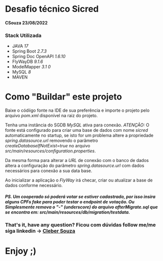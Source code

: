 # Desafio técnico Sicred

#### CSouza 23/08/2022

### Stack Utilizada

* JAVA *17*
* Spring Boot *2.7.3*
* Spring Doc OpenAPI *1.6.10*
* FlyWayDB *9.1.6*
* ModelMapper *3.1 0*
* MySQL *8*
* MAVEN

# Como "Buildar" este projeto
Baixe o códiigo fonte na IDE de sua preferência e importe o projeto pelo arquivo *pom.xml* disponível na raiz do projeto.

Tenha uma instância do SGDB *MySQL* ativa para conexão. *ATENÇÃO:* O fonte está configurado para criar uma base
de dados com nome *sicred* automaticamente no startup, se isto for um problema altere a propriedade *spring.datasource.url*
removendo o parâmetro *createDatabaseIfNotExist=true* no arquivo *src/main/resources/configuration.properties*.

Da mesma forma para alterar a *URL* de conexão com o banco de dados altera a configuração do parâmetro 
*spring.datasource.url* com dados necessários para conexão a sua data base.

Ao inicializar a aplicação o *FlyWay* irá checar, criar ou atualizar a base de dados conforme necessário.

##### PS. Um cooperado só poderá votar se estiver cadastrado, por isso insira alguns *CPFs* fake para poder testar o endpoint de votação. Ou Simplesmente remova o "-" (underscore) do arquivo afterMigrate.sql que se encontra em: *src/main/resources/db/migration/testdata*.

### That's it, have any question? Ficou com dúvidas follow me/me siga linkedin ->  <a href="https://www.linkedin.com/in/ccs1201/">Cleber Souza<a/>


# Enjoy ;)
